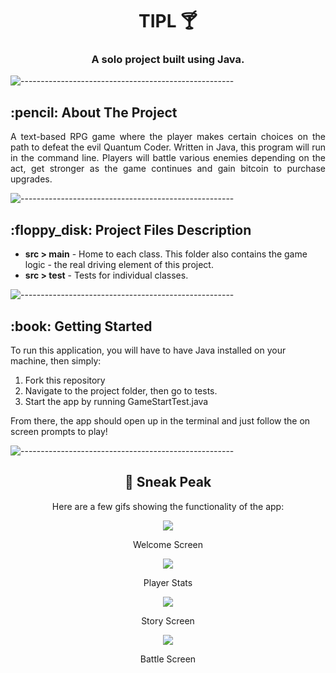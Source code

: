 <h1 align="center"> TIPL 🍸</h1>
<h3 align="center"> A solo project built using Java.</h3>

![-----------------------------------------------------](https://raw.githubusercontent.com/andreasbm/readme/master/assets/lines/rainbow.png)

<!-- ABOUT THE PROJECT -->
<h2 id="about-the-project"> :pencil: About The Project</h2>

<p align="justify"> 
A text-based RPG game where the player makes certain choices on the path to defeat the evil Quantum Coder. Written in Java, this program will run in the command line. Players will battle various enemies depending on the act, get stronger as the game continues and gain bitcoin to purchase upgrades.</p>

![-----------------------------------------------------](https://raw.githubusercontent.com/andreasbm/readme/master/assets/lines/rainbow.png)

<!-- PROJECT FILES DESCRIPTION -->
<h2 id="project-files-description"> :floppy_disk: Project Files Description</h2>

<ul>
  <li><b>src > main</b> - Home to each class. This folder also contains the game logic - the real driving element of this project.</li>
  <li><b>src > test</b> - Tests for individual classes.</li>
</ul>

![-----------------------------------------------------](https://raw.githubusercontent.com/andreasbm/readme/master/assets/lines/rainbow.png)

<!-- GETTING STARTED -->
<h2 id="getting-started"> :book: Getting Started</h2>

<p>To run this application, you will have to have Java installed on your machine, then simply:</p>

<ol>
  <li>Fork this repository</li>
  <li>Navigate to the project folder, then go to tests.</li>
  <li>Start the app by running GameStartTest.java</li>
</ol>

<p>From there, the app should open up in the terminal and just follow the on screen prompts to play!</p>

![-----------------------------------------------------](https://raw.githubusercontent.com/andreasbm/readme/master/assets/lines/rainbow.png)

<!-- SNEAK PEAK -->
<div align="center">
  <h2 id="sneak-peak"> 👀 Sneak Peak</h2>

  <p>Here are a few gifs showing the functionality of the app:</p>

  <img src="https://i.ibb.co/wdDk4ZJ/Screenshot-2021-07-14-at-1-29-37-PM.png"><p>Welcome Screen</p></img>
  
  <img src=" https://i.ibb.co/86Vn7f5/Screenshot-2021-07-14-at-1-30-38-PM.png"><p>Player Stats</p></img>
  
  <img src=" https://i.ibb.co/V9zJCT3/Screenshot-2021-07-14-at-1-30-05-PM.png"><p>Story Screen</p></img>
  
  <img src="https://i.ibb.co/qnLjzD2/Screenshot-2021-07-14-at-1-30-55-PM.png"><p>Battle Screen</p></img>

</div>


